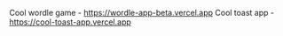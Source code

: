 Cool wordle game - https://wordle-app-beta.vercel.app
Cool toast app - https://cool-toast-app.vercel.app
